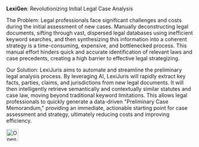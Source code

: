 
**LexiGen**: Revolutionizing Initial Legal Case Analysis

The Problem:
Legal professionals face significant challenges and costs during the initial assessment of new cases. Manually deconstructing legal documents, sifting through vast, dispersed legal databases using inefficient keyword searches, and then synthesizing this information into a coherent strategy is a time-consuming, expensive, and bottlenecked process. This manual effort hinders quick and accurate identification of relevant laws and case precedents, creating a high barrier to effective legal strategizing.

Our Solution:
LexiJuris aims to automate and streamline the preliminary legal analysis process. By leveraging AI, LexiJuris will rapidly extract key facts, parties, claims, and jurisdictions from new legal documents. It will then intelligently retrieve semantically and contextually similar statutes and case law, moving beyond traditional keyword limitations. This allows legal professionals to quickly generate a data-driven "Preliminary Case Memorandum," providing an immediate, actionable starting point for case assessment and strategy, ultimately reducing costs and improving efficiency.

<a href="https://studio.firebase.google.com/import?url=https%3A%2F%2Fgithub.com%2Fadityagirishh%2FLexiGen-Firebase">
  <picture>
    <source
      media="(prefers-color-scheme: dark)"
      srcset="https://cdn.firebasestudio.dev/btn/open_dark_32.svg">
    <source
      media="(prefers-color-scheme: light)"
      srcset="https://cdn.firebasestudio.dev/btn/open_light_32.svg">
    <img
      height="32"
      alt="Open in Firebase Studio"
      src="https://cdn.firebasestudio.dev/btn/open_blue_32.svg">
  </picture>
</a>
